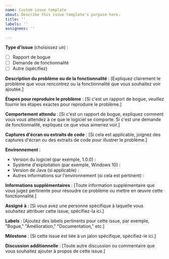```yaml
---
name: Custom issue template
about: Describe this issue template's purpose here.
title: ''
labels: ''
assignees: ''

---
```


**Type d'issue** (choisissez un) :
- [ ] Rapport de bogue
- [ ] Demande de fonctionnalité
- [ ] Autre (spécifiez)

**Description du problème ou de la fonctionnalité** :
[Expliquez clairement le problème que vous rencontrez ou la fonctionnalité que vous souhaitez voir ajoutée.]

**Étapes pour reproduire le problème** :
[Si c'est un rapport de bogue, veuillez fournir les étapes exactes pour reproduire le problème.]

**Comportement attendu** :
[Si c'est un rapport de bogue, expliquez comment vous vous attendez à ce que le logiciel se comporte. Si c'est une demande de fonctionnalité, expliquez ce que vous aimeriez voir.]

**Captures d'écran ou extraits de code** :
[Si cela est applicable, joignez des captures d'écran ou des extraits de code pour illustrer le problème.]

**Environnement** :
- Version du logiciel (par exemple, 1.0.0) :
- Système d'exploitation (par exemple, Windows 10) :
- Version de Java (si applicable) :
- Autres informations sur l'environnement (si cela est pertinent) :

**Informations supplémentaires** :
[Toute information supplémentaire que vous jugez pertinente pour résoudre ce problème ou mettre en œuvre cette fonctionnalité.]

**Assigné à** :
[Si vous avez une personne spécifique à laquelle vous souhaitez attribuer cette issue, spécifiez-la ici.]

**Labels** :
[Ajoutez des labels pertinents pour cette issue, par exemple, "Bogue," "Amélioration," "Documentation," etc.]

**Milestone** :
[Si cette issue est liée à un jalon spécifique, spécifiez-le ici.]

**Discussion additionnelle** :
[Toute autre discussion ou commentaire que vous souhaitez ajouter à propos de cette issue.]
